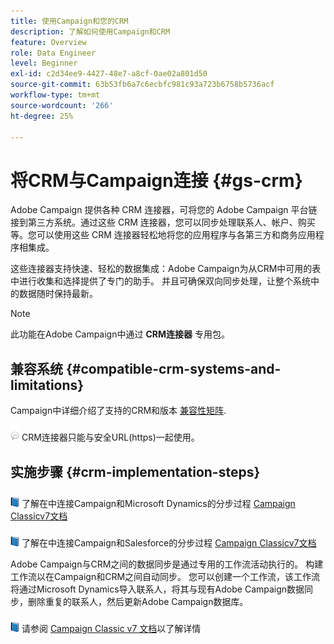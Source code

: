 ```yaml
---
title: 使用Campaign和您的CRM
description: 了解如何使用Campaign和CRM
feature: Overview
role: Data Engineer
level: Beginner
exl-id: c2d34ee9-4427-48e7-a8cf-0ae02a801d50
source-git-commit: 63b53fb6a7c6ecbfc981c93a723b6758b5736acf
workflow-type: tm+mt
source-wordcount: '266'
ht-degree: 25%

---
```


# 将CRM与Campaign连接 {#gs-crm}

Adobe Campaign 提供各种 CRM 连接器，可将您的 Adobe Campaign 平台链接到第三方系统。通过这些 CRM 连接器，您可以同步处理联系人、帐户、购买等。您可以使用这些 CRM 连接器轻松地将您的应用程序与各第三方和商务应用程序相集成。

这些连接器支持快速、轻松的数据集成：Adobe Campaign为从CRM中可用的表中进行收集和选择提供了专门的助手。 并且可确保双向同步处理，让整个系统中的数据随时保持最新。

>[!NOTE]
>
>此功能在Adobe Campaign中通过 **CRM连接器** 专用包。

## 兼容系统 {#compatible-crm-systems-and-limitations}

Campaign中详细介绍了支持的CRM和版本 [兼容性矩阵](../start/compatibility-matrix.md).

![](../assets/do-not-localize/speech.png)  CRM连接器只能与安全URL(https)一起使用。

## 实施步骤 {#crm-implementation-steps}

![](../assets/do-not-localize/book.png) 了解在中连接Campaign和Microsoft Dynamics的分步过程 [Campaign Classicv7文档](https://experienceleague.adobe.com/docs/campaign-classic/using/getting-started/connectors/crm-connectors/crm-ms-dynamics.html?lang=en#microsoft-dynamics-implementation-steps)

![](../assets/do-not-localize/book.png) 了解在中连接Campaign和Salesforce的分步过程 [Campaign Classicv7文档](https://experienceleague.adobe.com/docs/campaign-classic/using/getting-started/connectors/crm-connectors/crm-sfdc.html?lang=en#getting-started)


Adobe Campaign与CRM之间的数据同步是通过专用的工作流活动执行的。 构建工作流以在Campaign和CRM之间自动同步。 您可以创建一个工作流，该工作流将通过Microsoft Dynamics导入联系人，将其与现有Adobe Campaign数据同步，删除重复的联系人，然后更新Adobe Campaign数据库。

![](../assets/do-not-localize/book.png) 请参阅 [Campaign Classic v7 文档](https://experienceleague.adobe.com/docs/campaign-classic/using/getting-started/connectors/crm-connectors/crm-data-sync.html?lang=en#getting-started)以了解详情
